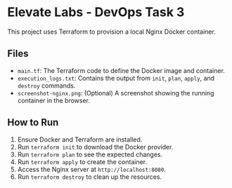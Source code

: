 # Elevate Labs - DevOps Task 3

This project uses Terraform to provision a local Nginx Docker container.

## Files
* `main.tf`: The Terraform code to define the Docker image and container.
* `execution_logs.txt`: Contains the output from `init`, `plan`, `apply`, and `destroy` commands.
* `screenshot-nginx.png`: (Optional) A screenshot showing the running container in the browser.

## How to Run
1.  Ensure Docker and Terraform are installed.
2.  Run `terraform init` to download the Docker provider.
3.  Run `terraform plan` to see the expected changes.
4.  Run `terraform apply` to create the container.
5.  Access the Nginx server at `http://localhost:8080`.
6.  Run `terraform destroy` to clean up the resources.